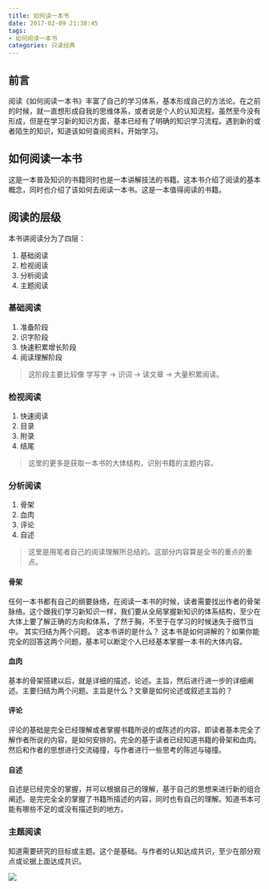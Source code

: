 ```yaml
---
title: 如何读一本书
date: 2017-02-09 21:38:45
tags: 
- 如何阅读一本书
categories: 只读经典
---
```


## 前言

阅读《如何阅读一本书》丰富了自己的学习体系，基本形成自己的方法论。在之前的时候，就一直想形成自我的思维体系，或者说是个人的认知流程。虽然至今没有形成，但是在学习新的知识方面，基本已经有了明确的知识学习流程。遇到新的或者陌生的知识，知道该如何查阅资料，开始学习。

## 如何阅读一本书

这是一本普及知识的书籍同时也是一本讲解技法的书籍。这本书介绍了阅读的基本概念，同时也介绍了该如何去阅读一本书。这是一本值得阅读的书籍。

## 阅读的层级

本书讲阅读分为了四层：

1. 基础阅读
2. 检视阅读
3. 分析阅读
4. 主题阅读

### 基础阅读

1. 准备阶段
2. 识字阶段
3. 快速积累增长阶段
4. 阅读理解阶段

> 这阶段主要比较像 学写字 -> 识词 -> 读文章 -> 大量积累阅读。

### 检视阅读

1. 快速阅读
2. 目录
3. 附录
4. 结尾

> 这里的更多是获取一本书的大体结构，识别书籍的主题内容。

### 分析阅读

1. 骨架
2. 血肉
3. 评论
4. 自述

> 这里是用笔者自己的阅读理解所总结的。这部分内容算是全书的重点的重点。

#### 骨架

任何一本书都有自己的纲要脉络，在阅读一本书的时候，读者需要找出作者的骨架脉络。这个跟我们学习新知识一样，我们要从全局掌握新知识的体系结构，至少在大体上要了解正确的方向和体系，了然于胸，不至于在学习的时候迷失于细节当中。
其实归结为两个问题。 这本书讲的是什么？ 这本书是如何讲解的？如果你能完全的回答这两个问题，基本可以断定个人已经基本掌握一本书的大体内容。

#### 血肉

基本的骨架搭建以后，就是详细的描述，论述。主旨，然后进行进一步的详细阐述。主要归结为两个问题。主旨是什么？文章是如何论述或叙述主旨的？

#### 评论

评论的基础是完全已经理解或者掌握书籍所说的或陈述的内容。即读者基本完全了解作者所说的内容，是如何安排的。完全的基于读者已经知道书籍的骨架和血肉。然后和作者的思想进行交流碰撞，与作者进行一些思考的陈述与碰撞。

#### 自述

自述是已经完全的掌握，并可以根据自己的理解，基于自己的思想来进行新的组合阐述。是完完全全的掌握了书籍所描述的内容，同时也有自己的理解。知道书本可能有哪些不足的或没有描述到的地方。


### 主题阅读

知道需要研究的目标或主题。这个是基础。与作者的认知达成共识，至少在部分观点或论据上面达成共识。


![](/asset/xsstomyzhifubao.png)
